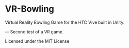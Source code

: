 # VR-Bowling
Virtual Reality Bowling Game for the HTC Vive built in Unity.

-- Second test of a VR game.

Licensed under the MIT License
